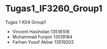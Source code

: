 # Tugas1_IF3260_Group1
Tugas 1
K04
Group1
- Vincent Hasiholan  	13518108 
- Muhammad Furqon		13519184 
- Farhan Yusuf Akbar    13519202
